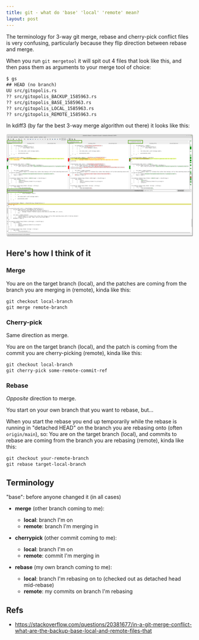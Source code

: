 ```yaml
---
title: git - what do 'base' 'local' 'remote' mean?
layout: post
---
```


The terminology for 3-way git merge, rebase and cherry-pick conflict files is very confusing, particularly because they flip direction between rebase and merge.

When you run `git mergetool` it will spit out 4 files that look like this, and then pass them as arguments to your merge tool of choice:

```
$ gs 
## HEAD (no branch)
UU src/gitopolis.rs
?? src/gitopolis_BACKUP_1585963.rs
?? src/gitopolis_BASE_1585963.rs
?? src/gitopolis_LOCAL_1585963.rs
?? src/gitopolis_REMOTE_1585963.rs
```

In kdiff3 (by far the best 3-way merge algorithm out there) it looks like this:

![kdiff 3-way merge screenshot](../images/blog/git-kdiff-3way-merge.png)

## Here's how I think of it

### Merge

You are on the target branch (local), and the patches are coming from the branch you are merging in (remote), kinda like this:

```
git checkout local-branch
git merge remote-branch
```

### Cherry-pick

Same direction as merge.

You are on the target branch (local), and the patch is coming from the commit you are cherry-picking (remote), kinda like this:

```
git checkout local-branch
git cherry-pick some-remote-commit-ref
```

### Rebase

*Opposite* direction to merge.

You start on your own branch that you want to rebase, but...

When you start the rebase you end up temporarily while the rebase is running in "detached HEAD" on the branch you are rebasing onto (often `origin/main`), so:
You are on the target branch (local), and commits to rebase are coming from the branch you are rebasing (remote), kinda like this:

```
git checkout your-remote-branch
git rebase target-local-branch
```

## Terminology

"base": before anyone changed it (in all cases)


- **merge** (other branch coming to me):
	- **local**:  branch I'm on
	- **remote**: branch I'm merging in

- **cherrypick** (other commit coming to me):
	- **local**:  branch I'm on
	- **remote**: commit I'm merging in

- **rebase** (my own branch coming to me):
	- **local**:  branch I'm rebasing on to (checked out as detached head mid-rebase)
	- **remote**: my commits on branch I'm rebasing

## Refs

* <https://stackoverflow.com/questions/20381677/in-a-git-merge-conflict-what-are-the-backup-base-local-and-remote-files-that>
